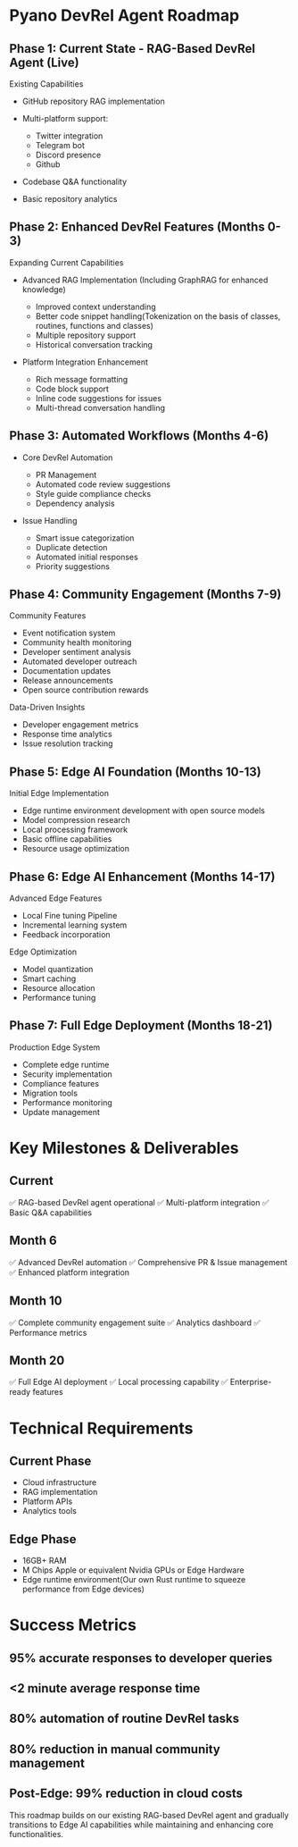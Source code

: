 # Pyano DevRel Agent Roadmap

## Phase 1: Current State - RAG-Based DevRel Agent (Live)
Existing Capabilities

- GitHub repository RAG implementation
- Multi-platform support:
  - Twitter integration
  - Telegram bot
  - Discord presence
  - Github


- Codebase Q&A functionality
- Basic repository analytics

## Phase 2: Enhanced DevRel Features (Months 0-3)
Expanding Current Capabilities

- Advanced RAG Implementation (Including GraphRAG for enhanced knowledge)
  - Improved context understanding
  - Better code snippet handling(Tokenization on the basis of classes, routines, functions and classes)
  - Multiple repository support
  - Historical conversation tracking
  
- Platform Integration Enhancement
  - Rich message formatting
  - Code block support
  - Inline code suggestions for issues
  - Multi-thread conversation handling

## Phase 3: Automated Workflows (Months 4-6)
- Core DevRel Automation
  - PR Management
  - Automated code review suggestions
  - Style guide compliance checks
  - Dependency analysis

- Issue Handling
  - Smart issue categorization
  - Duplicate detection
  - Automated initial responses
  - Priority suggestions

## Phase 4: Community Engagement (Months 7-9)
Community Features

- Event notification system
- Community health monitoring
- Developer sentiment analysis
- Automated developer outreach
- Documentation updates
- Release announcements
- Open source contribution rewards

Data-Driven Insights

- Developer engagement metrics
- Response time analytics
- Issue resolution tracking

## Phase 5: Edge AI Foundation (Months 10-13)
Initial Edge Implementation
- Edge runtime environment development with open source models
- Model compression research
- Local processing framework
- Basic offline capabilities
- Resource usage optimization

## Phase 6: Edge AI Enhancement (Months 14-17)
Advanced Edge Features
- Local Fine tuning Pipeline
- Incremental learning system
- Feedback incorporation

Edge Optimization
- Model quantization
- Smart caching
- Resource allocation
- Performance tuning

## Phase 7: Full Edge Deployment (Months 18-21)
Production Edge System

- Complete edge runtime
- Security implementation
- Compliance features
- Migration tools
- Performance monitoring
- Update management


# Key Milestones & Deliverables
## Current

✅ RAG-based DevRel agent operational
✅ Multi-platform integration
✅ Basic Q&A capabilities

## Month 6

✅ Advanced DevRel automation
✅ Comprehensive PR & Issue management
✅ Enhanced platform integration

## Month 10

✅ Complete community engagement suite
✅ Analytics dashboard
✅ Performance metrics

## Month 20

✅ Full Edge AI deployment
✅ Local processing capability
✅ Enterprise-ready features


# Technical Requirements
## Current Phase

- Cloud infrastructure
- RAG implementation
- Platform APIs
- Analytics tools

## Edge Phase

- 16GB+ RAM
- M Chips Apple or equivalent Nvidia GPUs or Edge Hardware
- Edge runtime environment(Our own Rust runtime to squeeze performance from Edge devices)

# Success Metrics

## 95% accurate responses to developer queries
## <2 minute average response time
## 80% automation of routine DevRel tasks
## 80% reduction in manual community management
## Post-Edge: 99% reduction in cloud costs


This roadmap builds on our existing RAG-based DevRel agent and gradually transitions to Edge AI capabilities while maintaining and enhancing core functionalities.
